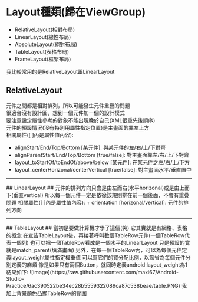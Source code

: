 # Layout種類(歸在ViewGroup) #
* RelativeLayout(相對布局)
* LinearLayout(線性布局)
* AbsoluteLayout(絕對布局)
* TableLayout(表格布局)
* FrameLayout(框架布局)

我比較常用的是RelativeLayout跟LinearLayout

## RelativeLayout ##
元件之間都是相對排列，所以可能發生元件重疊的問題  
很適合沒有設計圖，想到一個元件加一個的設計模式  
要注意設定屬性參考的對象不能出現晚於自己(XML很重先後順序)  
元件的預設情況(沒有特別用屬性指定位置)是主畫面的靠左上方  
相關屬性([ ]內是屬性值內容):
+ alignStart/End/Top/Bottom [某元件]: 與某元件的左/右/上/下對齊  
+ alignParentStart/End/Top/Bottom [true/false]: 對主畫面靠左/右/上/下對齊  
+ layout_toStartOf/toEndOf/above/below [某元件]: 在某元件之左/右/上/下方  
+ layout_centerHorizonal/centerVertical [true/false]: 對主畫面水平/垂直置中  

<hr>
## LinearLayout ##
元件的排列方向只會是由左而右(水平horizonal)或是由上而下(垂直vertical)  
所以每一個元件一定是依徐該規則排在前一個後面，不會有重疊問題  
相關屬性([ ]內是屬性值內容):
+ orientation [horizonal/vertical]: 元件的排列方向  

<hr>
## TableLayout ##
當初是要做計算機才學了這個(笑)  
它其實就是有網格、表格的概念  
在宣告TableLayout後，再接著呼叫數個TableRow元件(一個TableRow代表一個列)  
也可以把一個TableRow看成是一個水平的LinearLayout  
只是預設的寬就是match_parent(填滿畫面)  
另外，在每一個TableRow內，可以為每個元件定義layout_weight屬性指定權重值  
可以幫它們的寬分配比例，以節省為每個元件分別定義的麻煩  
像是如果只有兩個Button，就同時定義android:layout_weight為1  
結果如下:  
![image](https://raw.githubusercontent.com/maxi67/Android-Studio-Practice/6ac390522be34ec28b5559322089ca87c538beae/table.PNG)  
我加上背景顏色凸顯TableRow的範圍  
